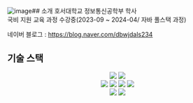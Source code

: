 ![image](https://github.com/pp1pp1/pp1pp1/assets/150309922/c56b679f-5db9-4f76-8ca4-91cb18020b65)## 소개
호서대학교 정보통신공학부 학사 <br>
국비 지원 교육 과정 수강중(2023-09 ~ 2024-04/ 자바 풀스택 과정)

네이버 블로그 : https://blog.naver.com/dbwjdals234

## 기술 스택
<div align = "center">
 <img src="https://img.shields.io/badge/python-3776AB?style=for-the-badge&logo=python&logoColor=white"> 
 <img src="https://img.shields.io/badge/java-007396?style=for-the-badge&logo=java&logoColor=white">
 
 <br>
 <img src="https://img.shields.io/badge/html5-E34F26?style=for-the-badge&logo=html5&logoColor=white">
 <img src="https://img.shields.io/badge/bootstrap-7952B3?style=for-the-badge&logo=bootstrap&logoColor=white">
 <img src="https://img.shields.io/badge/javascript-F7DF1E?style=for-the-badge&logo=javascript&logoColor=black">
 <img src="https://img.shields.io/badge/css-1572B6?style=for-the-badge&logo=css3&logoColor=white">

 <br>
 <img src="https://img.shields.io/badge/oracle-F80000?style=for-the-badge&logo=oracle&logoColor=white">
 <img src="https://img.shields.io/badge/#276DC3?style=for-the-badge&logo=R&logoColor=white">
 
</div>


